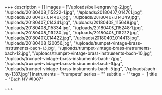 +++
description = []
images = ["/uploads/bell-engraving-2.jpg", "/uploads/20180408_115222-1.jpg", "/uploads/20180407_014701.jpg", "/uploads/20180407_014407.jpg", "/uploads/20180407_014349.jpg", "/uploads/20180407_014341.jpg", "/uploads/20180408_115648.jpg", "/uploads/20180408_115334.jpg", "/uploads/20180408_115248-1.jpg", "/uploads/20180408_115230.jpg", "/uploads/20180408_115222.jpg", "/uploads/20180407_014422.jpg", "/uploads/20180407_014413.jpg", "/uploads/20180408_120056.jpg", "/uploads/trumpet-vintage-brass-instruments-bach-13.jpg", "/uploads/trumpet-vintage-brass-instruments-bach-12.jpg", "/uploads/trumpet-vintage-brass-instruments-bach-10.jpg", "/uploads/trumpet-vintage-brass-instruments-bach-7.jpg", "/uploads/trumpet-vintage-brass-instruments-bach-6.jpg", "/uploads/trumpet-vintage-brass-instruments-bach-5.jpg", "/uploads/bach-ny-1387.jpg"]
instruments = "trumpets"
series = ""
subtitle = ""
tags = []
title = "Bach NY #1387"

+++
